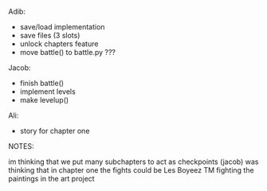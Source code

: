 Adib:
- save/load implementation
- save files (3 slots)
- unlock chapters feature
- move battle() to battle.py ???

Jacob:
- finish battle()
- implement levels
- make levelup()

Ali:
- story for chapter one




NOTES:


im thinking that we put many subchapters to act as checkpoints (jacob)
was thinking that in chapter one the fights could be Les Boyeez TM fighting the paintings in the art project